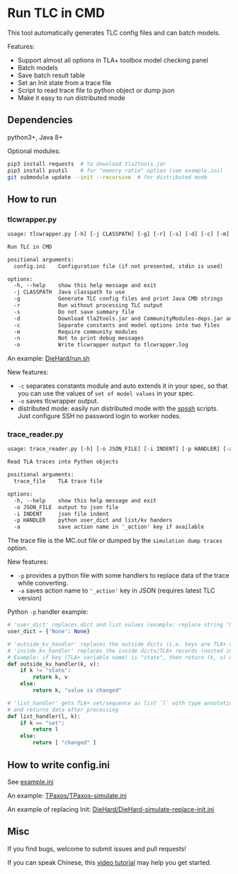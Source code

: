 # Run TLC in CMD

This tool automatically generates TLC config files and can batch models.

Features:

- Support almost all options in TLA+ toolbox model checking panel
- Batch models
- Save batch result table
- Set an Init state from a trace file
- Script to read trace file to python object or dump json
- Make it easy to run distributed mode

## Dependencies

python3+, Java 8+

Optional modules:

```sh
pip3 install requests  # to download tla2tools.jar
pip3 install psutil    # for "memory ratio" option (see example.ini)
git submodule update --init --recursive  # for distributed mode
```

## How to run

### tlcwrapper.py

```txt
usage: tlcwrapper.py [-h] [-j CLASSPATH] [-g] [-r] [-s] [-d] [-c] [-m] [-n] [-o] [config.ini]

Run TLC in CMD

positional arguments:
  config.ini    Configuration file (if not presented, stdin is used)

options:
  -h, --help    show this help message and exit
  -j CLASSPATH  Java classpath to use
  -g            Generate TLC config files and print Java CMD strings
  -r            Run without processing TLC output
  -s            Do not save summary file
  -d            Download tla2tools.jar and CommunityModules-deps.jar and exit
  -c            Separate constants and model options into two files
  -m            Require community modules
  -n            Not to print debug messages
  -o            Write tlcwrapper output to tlcwrapper.log
```

An example: [DieHard/run.sh](./examples/DieHard/run.sh)

New features:

- `-c` separates constants module and auto extends it in your spec,
  so that you can use the values of `set of model values` in your spec.
- `-o` saves tlcwrapper output.
- distributed mode: easily run distributed mode with the [spssh](https://github.com/tangruize/spssh/) scripts.
  Just configure SSH no password login to worker nodes.

### trace_reader.py

```txt
usage: trace_reader.py [-h] [-o JSON_FILE] [-i INDENT] [-p HANDLER] [-a] trace_file

Read TLA traces into Python objects

positional arguments:
  trace_file    TLA trace file

options:
  -h, --help    show this help message and exit
  -o JSON_FILE  output to json file
  -i INDENT     json file indent
  -p HANDLER    python user_dict and list/kv handers
  -a            save action name in '_action' key if available
```

The trace file is the MC.out file or dumped by the `simulation dump traces` option.

New features:

- `-p` provides a python file with some handlers to replace data of the trace while converting.
- `-a` saves action name to `'_action'` key in JSON (requires latest TLC version)

Python `-p` handler example:

```py
# 'user_dict' replaces dict and list values (example: replace string 'None' to Python None obj)
user_dict = {'None': None}

# 'outside_kv_handler' replaces the outside dicts (i.e. keys are TLA+ variable names) keys and values
# 'inside_kv_handler' replaces the inside dicts/TLA+ records (nested in variables) keys and values
# Example: if key (TLA+ variable name) is "state", then return (k, v) without changing.
def outside_kv_handler(k, v):
    if k != "state":
        return k, v
    else:
        return k, "value is changed"

# 'list_handler' gets TLA+ set/sequence as list `l` with type annotation `k` (set/seq),
# and returns data after processing 
def list_handler(l, k):
    if k == "set":
        return l
    else:
        return [ "changed" ]
```

## How to write config.ini

See [example.ini](./example.ini)

An example: [TPaxos/TPaxos-simulate.ini](./examples/TPaxos/TPaxos-simulate.ini)

An example of replacing Init:
[DieHard/DieHard-simulate-replace-init.ini](./examples/DieHard/DieHard-simulate-replace-init.ini)

## Misc

If you find bugs, welcome to submit issues and pull requests!

If you can speak Chinese, this [video tutorial](https://www.bilibili.com/video/BV1B3411r71a) may help you get started.
